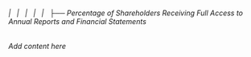 ###### |   |   |   |   |   ├── Percentage of Shareholders Receiving Full Access to Annual Reports and Financial Statements

*Add content here*